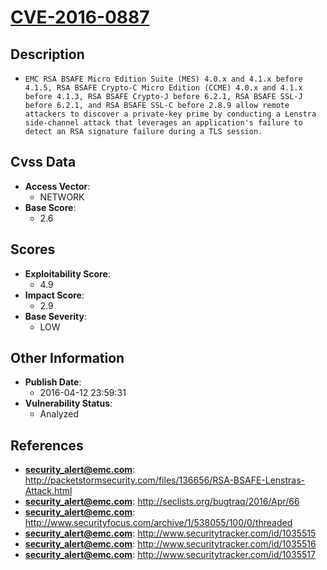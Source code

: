 
# [CVE-2016-0887](https://cve.mitre.org/cgi-bin/cvename.cgi?name=CVE-2016-0887)

## Description

- `EMC RSA BSAFE Micro Edition Suite (MES) 4.0.x and 4.1.x before 4.1.5, RSA BSAFE Crypto-C Micro Edition (CCME) 4.0.x and 4.1.x before 4.1.3, RSA BSAFE Crypto-J before 6.2.1, RSA BSAFE SSL-J before 6.2.1, and RSA BSAFE SSL-C before 2.8.9 allow remote attackers to discover a private-key prime by conducting a Lenstra side-channel attack that leverages an application's failure to detect an RSA signature failure during a TLS session.`

## Cvss Data

- **Access Vector**:
  - NETWORK
- **Base Score**:
  - 2.6

## Scores

- **Exploitability Score**:
  - 4.9
- **Impact Score**:
  - 2.9
- **Base Severity**:
  - LOW

## Other Information

- **Publish Date**:
  - 2016-04-12 23:59:31
- **Vulnerability Status**:
  - Analyzed

## References

- **security_alert@emc.com**: http://packetstormsecurity.com/files/136656/RSA-BSAFE-Lenstras-Attack.html
- **security_alert@emc.com**: http://seclists.org/bugtraq/2016/Apr/66
- **security_alert@emc.com**: http://www.securityfocus.com/archive/1/538055/100/0/threaded
- **security_alert@emc.com**: http://www.securitytracker.com/id/1035515
- **security_alert@emc.com**: http://www.securitytracker.com/id/1035516
- **security_alert@emc.com**: http://www.securitytracker.com/id/1035517
